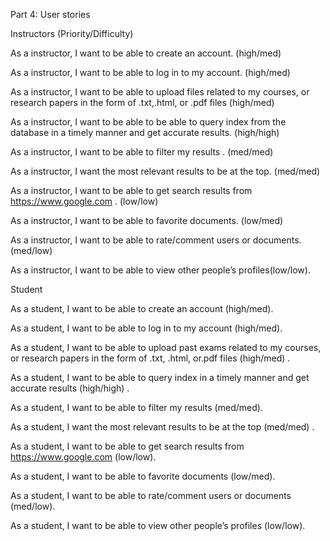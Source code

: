 Part 4: User stories

Instructors (Priority/Difficulty)

As a instructor, I want to be able to create an account. (high/med)

As a instructor, I want to be able to log in to my account. (high/med)

As a instructor, I want to be able to upload files related to my courses, or research papers
in the form of .txt,.html, or .pdf files (high/med)

As a instructor, I want to be able to be able to query index from the database in a timely
manner and get accurate results. (high/high)

As a instructor, I want to be able to filter my results . (med/med)

As a instructor, I want the most relevant results to be at the top. (med/med)

As a instructor, I want to be able to get search results from https://www.google.com .
(low/low)

As a instructor, I want to be able to favorite documents. (low/med)

As a instructor, I want to be able to rate/comment users or documents. (med/low)

As a instructor, I want to be able to view other people’s profiles(low/low).

Student

As a student, I want to be able to create an account (high/med).

As a student, I want to be able to log in to my account (high/med).

As a student, I want to be able to upload past exams related to my courses, or research
papers in the form of .txt, .html, or.pdf files (high/med) .

As a student, I want to be able to query index in a timely manner and get accurate results
(high/high) .

As a student, I want to be able to filter my results (med/med).

As a student, I want the most relevant results to be at the top (med/med) .

As a student, I want to be able to get search results from https://www.google.com
(low/low).

As a student, I want to be able to favorite documents (low/med).

As a student, I want to be able to rate/comment users or documents (med/low).

As a student, I want to be able to view other people’s profiles (low/low).
